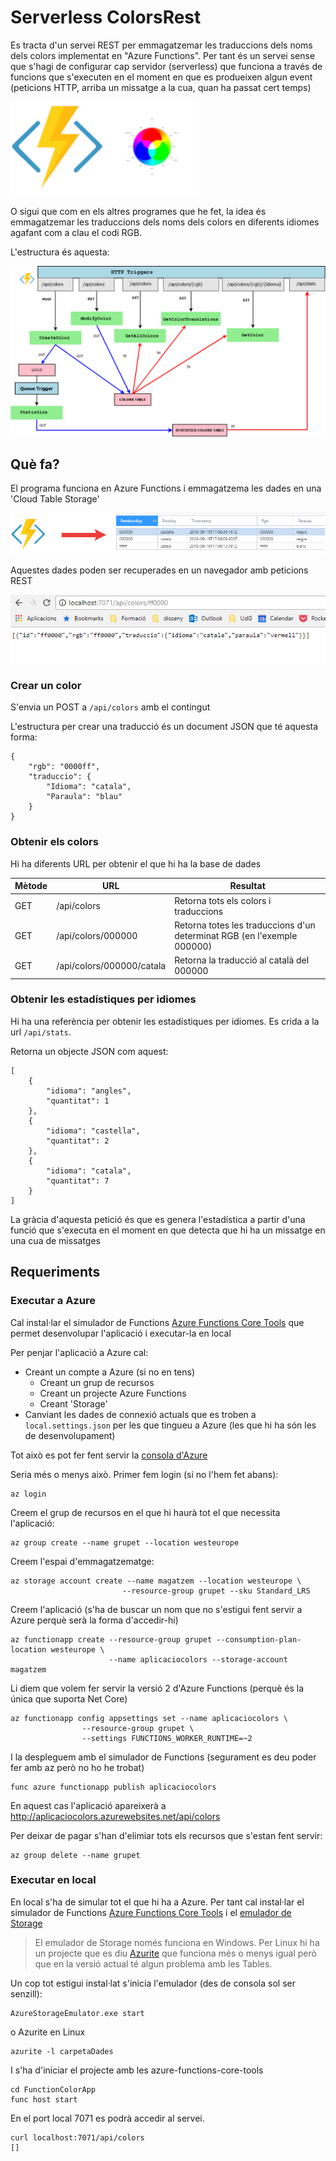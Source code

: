 # Serverless ColorsRest

Es tracta d'un servei REST per emmagatzemar les traduccions dels noms dels colors implementat en "Azure Functions". Per tant és un servei sense que s'hagi de configurar cap servidor (serverless) que funciona a través de funcions que s'executen en el moment en que es produeixen algun event (peticions HTTP, arriba un missatge a la cua, quan ha passat cert temps)

![Azure Functions](README/azure-functions.png)

O sigui que com en els altres programes que he fet, la idea és emmagatzemar les traduccions dels noms dels colors en diferents idiomes agafant com a clau el codi RGB.

L'estructura és aquesta:

![estructura](README/esquema.png)

## Què fa?

El programa funciona en Azure Functions i emmagatzema les dades en una 'Cloud Table Storage'

![Colors](README/que.png)

Aquestes dades poden ser recuperades en un navegador amb peticions REST

![Exemple](README/recuperar.PNG)

### Crear un color

S'envia un POST a `/api/colors` amb el contingut

L'estructura per crear una traducció és un document JSON que té aquesta forma:

    {
        "rgb": "0000ff",
        "traduccio": {
            "Idioma": "catala",
            "Paraula": "blau"
        }
    }

### Obtenir els colors

Hi ha diferents URL per obtenir el que hi ha la base de dades

| Mètode | URL                        | Resultat                                                                |
|--------|----------------------------| ------------------------------------------------------------------------|
| GET    | /api/colors                | Retorna tots els colors i traduccions                                   |
| GET    | /api/colors/000000         | Retorna totes les traduccions d'un determinat RGB (en l'exemple 000000) |
| GET    | /api/colors/000000/catala  | Retorna la traducció al català del 000000                               |

### Obtenir les estadístiques per idiomes

Hi ha una referència per obtenir les estadístiques per idiomes. Es crida a la url `/api/stats`.

Retorna un objecte JSON com aquest:

    [
        {
            "idioma": "angles",
            "quantitat": 1
        },
        {
            "idioma": "castella",
            "quantitat": 2
        },
        {
            "idioma": "catala",
            "quantitat": 7
        }
    ]

La gràcia d'aquesta petició és que es genera l'estadística a partir d'una funció que s'executa en el moment en que detecta que hi ha un missatge en una cua de missatges

## Requeriments

### Executar a Azure

 Cal instal·lar el simulador de Functions [Azure Functions Core Tools](https://docs.microsoft.com/en-us/azure/azure-functions/functions-run-local) que permet desenvolupar l'aplicació i executar-la en local

Per penjar l'aplicació a Azure cal:

- Creant un compte a Azure (si no en tens)
  - Creant un grup de recursos
  - Creant un projecte Azure Functions
  - Creant 'Storage'
- Canviant les dades de connexió actuals que es troben a `local.settings.json` per les que tingueu a Azure (les que hi ha són les de desenvolupament)

Tot això es pot fer fent servir la [consola d'Azure](https://docs.microsoft.com/en-us/cli/azure/install-azure-cli?view=azure-cli-latest)

Seria més o menys això. Primer fem login (si no l'hem fet abans):

    az login

Creem el grup de recursos en el que hi haurà tot el que necessita l'aplicació:

    az group create --name grupet --location westeurope

Creem l'espai d'emmagatzematge:

    az storage account create --name magatzem --location westeurope \
                             --resource-group grupet --sku Standard_LRS

Creem l'aplicació (s'ha de buscar un nom que no s'estigui fent servir a Azure perquè serà la forma d'accedir-hi)

    az functionapp create --resource-group grupet --consumption-plan-location westeurope \
                          --name aplicaciocolors --storage-account magatzem

Li diem que volem fer servir la versió 2 d'Azure Functions (perquè és la única que suporta Net Core)

    az functionapp config appsettings set --name aplicaciocolors \
                    --resource-group grupet \
                    --settings FUNCTIONS_WORKER_RUNTIME=~2

I la despleguem amb el simulador de Functions (segurament es deu poder fer amb az però no ho he trobat)

    func azure functionapp publish aplicaciocolors

En aquest cas l'aplicació apareixerà a http://aplicaciocolors.azurewebsites.net/api/colors

Per deixar de pagar s'han d'elimiar tots els recursos que s'estan fent servir:

    az group delete --name grupet

### Executar en local

En local s'ha de simular tot el que hi ha a Azure. Per tant cal instal·lar el simulador de Functions [Azure Functions Core Tools](https://docs.microsoft.com/en-us/azure/azure-functions/functions-run-local) i el [emulador de Storage](https://docs.microsoft.com/es-es/azure/storage/common/storage-use-emulator)

> El emulador de Storage només funciona en Windows. Per Linux hi ha un projecte que es diu [Azurite](https://github.com/Azure/Azurite) que funciona més o menys igual però que en la versió actual té algun problema amb les Tables.

Un cop tot estigui instal·lat s'inicia l'emulador (des de consola sol ser senzill):

    AzureStorageEmulator.exe start

o Azurite en Linux

    azurite -l carpetaDades

I s'ha d'iniciar el projecte amb les azure-functions-core-tools

    cd FunctionColorApp
    func host start

En el port local 7071 es podrà accedir al servei.

    curl localhost:7071/api/colors
    []
